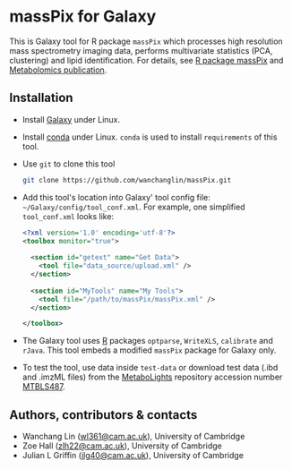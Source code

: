 # massPix for Galaxy #

This is Galaxy tool for R package `massPix` which processes high resolution
mass spectrometry imaging data, performs multivariate statistics (PCA,
clustering) and lipid identification. For details, see
[R package massPix](https://github.com/hallz/massPix) and [Metabolomics
publication](https://link.springer.com/article/10.1007%2Fs11306-017-1252-5).

## Installation ##

- Install [Galaxy](https://github.com/galaxyproject/galaxy) under Linux.

- Install [conda](https://docs.conda.io/en/latest/miniconda.html) under
  Linux. `conda` is used to install `requirements` of this tool. 

- Use `git` to clone this tool

  ```bash
  git clone https://github.com/wanchanglin/massPix.git
  ```

- Add this tool's location into Galaxy' tool config file:
  `~/Galaxy/config/tool_conf.xml`. For example, one simplified
  `tool_conf.xml` looks like:

  ```xml
  <?xml version='1.0' encoding='utf-8'?>
  <toolbox monitor="true">
    
    <section id="getext" name="Get Data">
      <tool file="data_source/upload.xml" />
    </section>
    
    <section id="MyTools" name="My Tools">
      <tool file="/path/to/massPix/massPix.xml" />
    </section>

  </toolbox>
  ```

- The Galaxy tool uses [R](https://cran.r-project.org/) packages `optparse`,
  `WriteXLS`, `calibrate` and  `rJava`. This tool embeds a modified
  `massPix` package for Galaxy only.

- To test the tool, use data inside `test-data` or download test data (.ibd
  and .imzML files) from the
  [MetaboLights](https://www.ebi.ac.uk/metabolights/) repository accession
  number [MTBLS487](https://www.ebi.ac.uk/metabolights/MTBLS487). 

## Authors, contributors & contacts ##

- Wanchang Lin (wl361@cam.ac.uk), University of Cambridge 
- Zoe Hall (zlh22@cam.ac.uk), University of Cambridge 
- Julian L Griffin (jlg40@cam.ac.uk), University of Cambridge 

